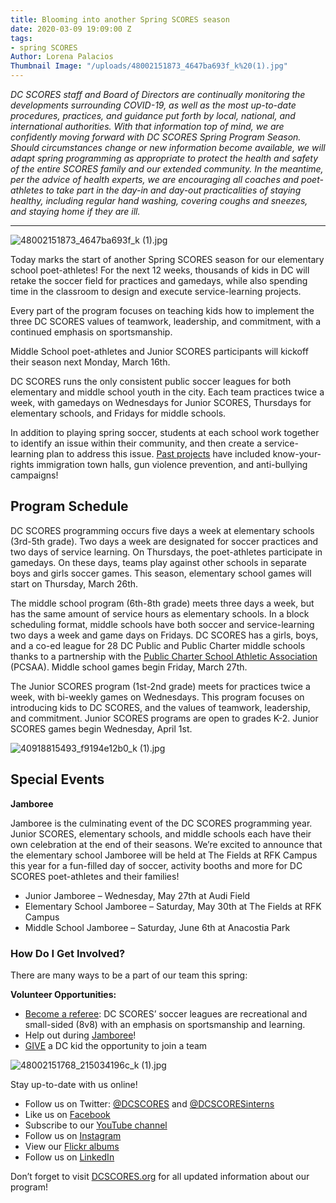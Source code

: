 ```yaml
---
title: Blooming into another Spring SCORES season
date: 2020-03-09 19:09:00 Z
tags:
- spring SCORES
Author: Lorena Palacios
Thumbnail Image: "/uploads/48002151873_4647ba693f_k%20(1).jpg"
---
```


*DC SCORES staff and Board of Directors are continually monitoring the developments surrounding COVID-19, as well as the most up-to-date procedures, practices, and guidance put forth by local, national, and international authorities. With that information top of mind, we are confidently moving forward with DC SCORES Spring Program Season. Should circumstances change or new information become available, we will adapt spring programming as appropriate to protect the health and safety of the entire SCORES family and our extended community. In the meantime, per the advice of health experts, we are encouraging all coaches and poet-athletes to take part in the day-in and day-out practicalities of staying healthy, including regular hand washing, covering coughs and sneezes, and staying home if they are ill.*

---

![48002151873_4647ba693f_k (1).jpg](/uploads/48002151873_4647ba693f_k%20(1).jpg)

Today marks the start of another Spring SCORES season for our elementary school poet-athletes! For the next 12 weeks, thousands of kids in DC will retake the soccer field for practices and gamedays, while also spending time in the classroom to design and execute service-learning projects.




 
Every part of the program focuses on teaching kids how to implement the three DC SCORES values of teamwork, leadership, and commitment, with a continued emphasis on sportsmanship.
 
Middle School poet-athletes and Junior SCORES participants will kickoff their season next Monday, March 16th.
 
DC SCORES runs the only consistent public soccer leagues for both elementary and middle school youth in the city. Each team practices twice a week, with gamedays on Wednesdays for Junior SCORES, Thursdays for elementary schools, and Fridays for middle schools.

In addition to playing spring soccer, students at each school work together to identify an issue within their community, and then create a service-learning plan to address this issue. [Past projects](https://www.dcscores.org/blog/2019/06/making-an-impact-in-the-community-through-service-learning-projects) have included know-your-rights immigration town halls, gun violence prevention, and anti-bullying campaigns!

## Program Schedule

DC SCORES programming occurs five days a week at elementary schools (3rd-5th grade). Two days a week are designated for soccer practices and two days of service learning. On Thursdays, the poet-athletes participate in gamedays. On these days, teams play against other schools in separate boys and girls soccer games. This season, elementary school games will start on Thursday, March 26th. 
 
The middle school program (6th-8th grade) meets three days a week, but has the same amount of service hours as elementary schools. In a block scheduling format, middle schools have both soccer and service-learning two days a week and game days on Fridays. DC SCORES has a girls, boys, and a co-ed league for 28 DC Public and Public Charter middle schools thanks to a partnership with the [Public Charter School Athletic Association](https://dcchartersports.org/) (PCSAA). Middle school games begin Friday, March 27th.
 
The Junior SCORES program (1st-2nd grade) meets for practices twice a week, with bi-weekly games on Wednesdays. This program focuses on introducing kids to DC SCORES, and the values of teamwork, leadership, and commitment. Junior SCORES programs are open to grades K-2. Junior SCORES games begin Wednesday, April 1st.

![40918815493_f9194e12b0_k (1).jpg](/uploads/40918815493_f9194e12b0_k%20(1).jpg)

## Special Events
 
**Jamboree**
 
Jamboree is the culminating event of the DC SCORES programming year. Junior SCORES, elementary schools, and middle schools each have their own celebration at the end of their seasons. We’re excited to announce that the elementary school Jamboree will be held at The Fields at RFK Campus this year for a fun-filled day of soccer, activity booths and more for DC SCORES poet-athletes and their families!
 
* Junior Jamboree – Wednesday, May 27th at Audi Field
* Elementary School Jamboree – Saturday, May 30th at The Fields at RFK Campus
* Middle School Jamboree – Saturday, June 6th at Anacostia Park
 
### How Do I Get Involved?

There are many ways to be a part of our team this spring:
 
**Volunteer Opportunities:**

* [Become a referee](https://docs.google.com/forms/d/e/1FAIpQLSeJibMLFrg2VRnzwoNkwHMzNUx3Nyuqejvwj0mlRc-3qDAmYQ/viewform): DC SCORES’ soccer leagues are recreational and small-sided (8v8) with an emphasis on sportsmanship and learning.
* Help out during [Jamboree](https://www.dcscores.org/jamboree/)!
* [GIVE](https://connect.clickandpledge.com/w/Form/38684abc-e195-4fdb-aef3-2ed5aeb51d61?636153321160038799) a DC kid the opportunity to join a team

![48002151768_215034196c_k (1).jpg](/uploads/48002151768_215034196c_k%20(1).jpg)

Stay up-to-date with us online!

* Follow us on Twitter: [@DCSCORES](https://twitter.com/DCSCORES) and [@DCSCORESinterns](https://twitter.com/DCSCORESInterns)
* Like us on [Facebook](https://www.facebook.com/DCSCORES/)
* Subscribe to our [YouTube channel](https://www.youtube.com/channel/UCNUQxAB_LRA7OyH9GtDs7LA?view_as=subscriber)
* Follow us on [Instagram](https://www.instagram.com/dc_scores/)
* View our [Flickr albums](https://www.flickr.com/photos/dcscorespictures/albums)
* Follow us on [LinkedIn](https://www.linkedin.com/company/dc-scores/)
 
Don’t forget to visit [DCSCORES.org](https://www.dcscores.org/) for all updated information about our program!